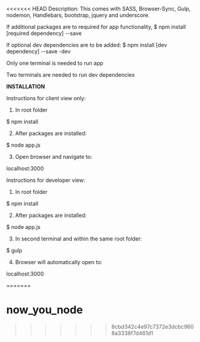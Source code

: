 <<<<<<< HEAD
Description:
This comes with SASS, Browser-Sync, Gulp, nodemon, Handlebars, bootstrap, jquery and underscore.

If additional packages are to required for app functionality, 
  $ npm install [required dependency] --save 


If optional dev dependencies are to be added:
  $ npm install [dev dependency] --save -dev

Only one terminal is needed to run app

Two terminals are needed to run dev dependencies

**INSTALLATION**

Instructions for client view only:

1. In root folder

$ npm install

2. After packages are installed:

$ node app.js

3. Open browser and navigate to:

localhost:3000


Instructions for developer view:

1. In root folder

$ npm install

2. After packages are installed:

$ node app.js

3. In second terminal and within the same root folder:

$ gulp

4. Browser will automatically open to:

localhost:3000




=======
# now_you_node
>>>>>>> 8cbd342c4e97c7372e3dcbc9608a3338f7d461d1
